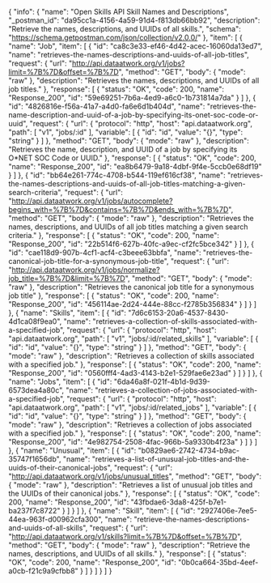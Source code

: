 {
  "info": {
    "name": "Open Skills API Skill Names and Descriptions",
    "_postman_id": "da95cc1a-4156-4a59-91d4-f813db66bb92",
    "description": "Retrieve the names, descriptions, and UUIDs of all skills.",
    "schema": "https://schema.getpostman.com/json/collection/v2.0.0/"
  },
  "item": [
    {
      "name": "Job",
      "item": [
        {
          "id": "ca8c3e33-ef46-4d42-acec-16060da13ed7",
          "name": "retrieves-the-names-descriptions-and-uuids-of-all-job-titles",
          "request": {
            "url": "http://api.dataatwork.org/v1/jobs?limit=%7B%7D&offset=%7B%7D",
            "method": "GET",
            "body": {
              "mode": "raw"
            },
            "description": "Retrieves the names, descriptions, and UUIDs of all job titles."
          },
          "response": [
            {
              "status": "OK",
              "code": 200,
              "name": "Response_200",
              "id": "59e69251-7b6a-4ed9-a6c0-1b731814a7da"
            }
          ]
        },
        {
          "id": "4826816e-f56a-41a7-a4d0-fa6e6d1b404d",
          "name": "retrieves-the-name-description-and-uuid-of-a-job-by-specifying-its-onet-soc-code-or-uuid",
          "request": {
            "url": {
              "protocol": "http",
              "host": "api.dataatwork.org",
              "path": [
                "v1",
                "jobs/:id"
              ],
              "variable": [
                {
                  "id": "id",
                  "value": "{}",
                  "type": "string"
                }
              ]
            },
            "method": "GET",
            "body": {
              "mode": "raw"
            },
            "description": "Retrieves the name, description, and UUID of a job by specifying its O*NET SOC Code or UUID."
          },
          "response": [
            {
              "status": "OK",
              "code": 200,
              "name": "Response_200",
              "id": "ea8b6479-9a18-4dbf-9f4e-5ccb0e68df19"
            }
          ]
        },
        {
          "id": "bb64e261-774c-4708-b544-119ef616cf38",
          "name": "retrieves-the-names-descriptions-and-uuids-of-all-job-titles-matching-a-given-search-criteria",
          "request": {
            "url": "http://api.dataatwork.org/v1/jobs/autocomplete?begins_with=%7B%7D&contains=%7B%7D&ends_with=%7B%7D",
            "method": "GET",
            "body": {
              "mode": "raw"
            },
            "description": "Retrieves the names, descriptions, and UUIDs of all job titles matching a given search criteria."
          },
          "response": [
            {
              "status": "OK",
              "code": 200,
              "name": "Response_200",
              "id": "22b514f6-627b-40fc-a9ec-cf2fc5bce342"
            }
          ]
        },
        {
          "id": "cae118d9-907b-4cf1-acf4-c3beee63bbfa",
          "name": "retrieves-the-canonical-job-title-for-a-synonymous-job-title",
          "request": {
            "url": "http://api.dataatwork.org/v1/jobs/normalize?job_title=%7B%7D&limit=%7B%7D",
            "method": "GET",
            "body": {
              "mode": "raw"
            },
            "description": "Retrieves the canonical job title for a synonymous job title"
          },
          "response": [
            {
              "status": "OK",
              "code": 200,
              "name": "Response_200",
              "id": "456114ae-2d24-444e-88cc-f2785b356834"
            }
          ]
        }
      ]
    },
    {
      "name": "Skills",
      "item": [
        {
          "id": "7d6c6153-20a6-4537-8430-4d1ca08f9ea0",
          "name": "retrieves-a-collection-of-skills-associated-with-a-specified-job",
          "request": {
            "url": {
              "protocol": "http",
              "host": "api.dataatwork.org",
              "path": [
                "v1",
                "jobs/:id/related_skills"
              ],
              "variable": [
                {
                  "id": "id",
                  "value": "{}",
                  "type": "string"
                }
              ]
            },
            "method": "GET",
            "body": {
              "mode": "raw"
            },
            "description": "Retrieves a collection of skills associated with a specified job."
          },
          "response": [
            {
              "status": "OK",
              "code": 200,
              "name": "Response_200",
              "id": "0560fff4-4ad3-4143-b2e1-529fae6e23ad"
            }
          ]
        }
      ]
    },
    {
      "name": "Jobs",
      "item": [
        {
          "id": "6da46a8f-021f-4b1d-9d39-6573dea4a80c",
          "name": "retrieves-a-collection-of-jobs-associated-with-a-specified-job",
          "request": {
            "url": {
              "protocol": "http",
              "host": "api.dataatwork.org",
              "path": [
                "v1",
                "jobs/:id/related_jobs"
              ],
              "variable": [
                {
                  "id": "id",
                  "value": "{}",
                  "type": "string"
                }
              ]
            },
            "method": "GET",
            "body": {
              "mode": "raw"
            },
            "description": "Retrieves a collection of jobs associated with a specified job."
          },
          "response": [
            {
              "status": "OK",
              "code": 200,
              "name": "Response_200",
              "id": "4e982754-2508-4fac-966b-5a9330b4f23a"
            }
          ]
        }
      ]
    },
    {
      "name": "Unusual",
      "item": [
        {
          "id": "b0829ae6-2742-4734-b9ac-35747f1656db",
          "name": "retrieves-a-list-of-unusual-job-titles-and-the-uuids-of-their-canonical-jobs",
          "request": {
            "url": "http://api.dataatwork.org/v1/jobs/unusual_titles",
            "method": "GET",
            "body": {
              "mode": "raw"
            },
            "description": "Retrieves a list of unusual job titles and the UUIDs of their canonical jobs."
          },
          "response": [
            {
              "status": "OK",
              "code": 200,
              "name": "Response_200",
              "id": "43fbdae6-3da8-425f-b7e1-ba237f7c8722"
            }
          ]
        }
      ]
    },
    {
      "name": "Skill",
      "item": [
        {
          "id": "2927406e-7ee5-44ea-963f-d00962cfa300",
          "name": "retrieve-the-names-descriptions-and-uuids-of-all-skills",
          "request": {
            "url": "http://api.dataatwork.org/v1/skills?limit=%7B%7D&offset=%7B%7D",
            "method": "GET",
            "body": {
              "mode": "raw"
            },
            "description": "Retrieve the names, descriptions, and UUIDs of all skills."
          },
          "response": [
            {
              "status": "OK",
              "code": 200,
              "name": "Response_200",
              "id": "0b0ca664-35bd-4eef-a0cb-f21c9a9cfbb8"
            }
          ]
        }
      ]
    }
  ]
}